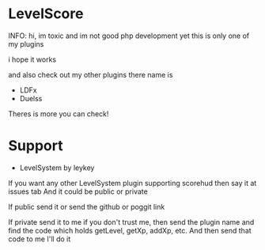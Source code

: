 # LevelScore
INFO:
hi, im toxic and im not good php development yet this is only one of my plugins

i hope it works

and also check out my other plugins there name is
- LDFx
- Duelss

Theres is more you can check!
# Support
- LevelSystem by leykey

If you want any other LevelSystem plugin supporting scorehud then say it at issues tab
And it could be public or private

If public send it or send the github or poggit link

If private send it to me if you don't trust me, then send the plugin name and find the code which holds getLevel, getXp, addXp, etc. And then send that code to me I'll do it
